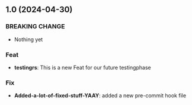 ## 1.0 (2024-04-30)

### BREAKING CHANGE

- Nothing yet

### Feat

- **testingrs**: This is a new Feat for our future testingphase

### Fix

- **Added-a-lot-of-fixed-stuff-YAAY**: added a new pre-commit hook file
